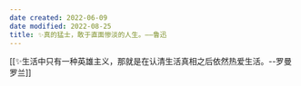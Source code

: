 ```yaml
---
date created: 2022-06-09
date modified: 2022-08-25
title: ✨真的猛士，敢于直面惨淡的人生。——鲁迅
---
```


[[✨生活中只有一种英雄主义，那就是在认清生活真相之后依然热爱生活。--罗曼罗兰]]
